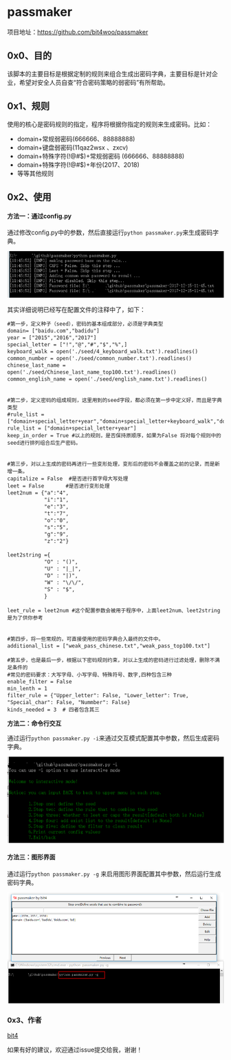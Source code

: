 # passmaker

项目地址：<https://github.com/bit4woo/passmaker>

## 0x0、目的

该脚本的主要目标是根据定制的规则来组合生成出密码字典，主要目标是针对企业，希望对安全人员自查“符合密码策略的弱密码”有所帮助。

## 0x1、规则

使用的核心是密码规则的指定，程序将根据你指定的规则来生成密码。比如：

- domain+常规弱密码(666666、88888888)
- domain+键盘弱密码(11qaz2wsx 、zxcv)
- domain+特殊字符(!@#$)+常规弱密码 (666666、88888888)
- domain+特殊字符(!@#$)+年份(2017、2018)
- 等等其他规则

## 0x2、使用

#### **方法一：通过config.py**

通过修改config.py中的参数，然后直接运行`python passmaker.py`来生成密码字典。

![screnshot_config](doc/screnshot_config.png)

其实详细说明已经写在配置文件的注释中了，如下：

```
#第一步，定义种子（seed），密码的基本组成部分，必须是字典类型
domain= ["baidu.com","badidu"]
year = ["2015","2016","2017"]
special_letter = ["!","@","#","$","%",]
keyboard_walk = open('./seed/4_keyboard_walk.txt').readlines()
common_number = open('./seed/common_number.txt').readlines()
chinese_last_name = open('./seed/Chinese_last_name_top100.txt').readlines()
common_english_name = open('./seed/english_name.txt').readlines()


#第二步，定义密码的组成规则，这里用到的seed字段，都必须在第一步中定义好，而且是字典类型
#rule_list = ["domain+special_letter+year","domain+special_letter+keyboard_walk","domain+special_letter+common_number","domain+year","topic+special_letter+year","topic+special_letter+keyboard_walk","topic+special_letter+common_number","topic+year"]
rule_list = ["domain+special_letter+year"]
keep_in_order = True #以上的规则，是否保持原顺序，如果为False 将对每个规则中的seed进行排列组合后生产密码。


#第三步，对以上生成的密码再进行一些变形处理，变形后的密码不会覆盖之前的记录，而是新增一条。
capitalize = False  #是否进行首字母大写处理
leet = False       #是否进行变形处理
leet2num = {"a":"4",
            "i":"1",
            "e":"3",
            "t":"7",
            "o":"0",
            "s":"5",
            "g":"9",
            "z":"2"}

leet2string ={
            "O" : "()",
            "U" : "|_|",
            "D" : "|)",
            "W" : "\/\/",
            "S" : "$",
            }

leet_rule = leet2num #这个配置参数会被用于程序中，上面leet2num、leet2string是为了供你参考


#第四步，将一些常规的，可直接使用的密码字典合入最终的文件中。
additional_list = ["weak_pass_chinese.txt","weak_pass_top100.txt"]

#第五步，也是最后一步，根据以下密码规则约束，对以上生成的密码进行过滤处理，删除不满足条件的
#常见的密码要求：大写字母、小写字母、特殊符号、数字,四种包含三种
enable_filter = False
min_lenth = 1
filter_rule = {"Upper_letter": False, "Lower_letter": True, "Special_char": False, "Nummber": False}
kinds_needed = 3  # 四者包含其三
```



**方法二：命令行交互**

通过运行`python passmaker.py -i`来通过交互模式配置其中参数，然后生成密码字典。

![screnshot](doc/screnshot.png)

#### 方法三：图形界面

通过运行`python passmaker.py -g` 来启用图形界面配置其中参数，然后运行生成密码字典。

![screnshot_gui](doc/screnshot_gui.png)

### 0x3、作者

[bit4](https://github.com/bit4woo)

如果有好的建议，欢迎通过issue提交给我，谢谢！